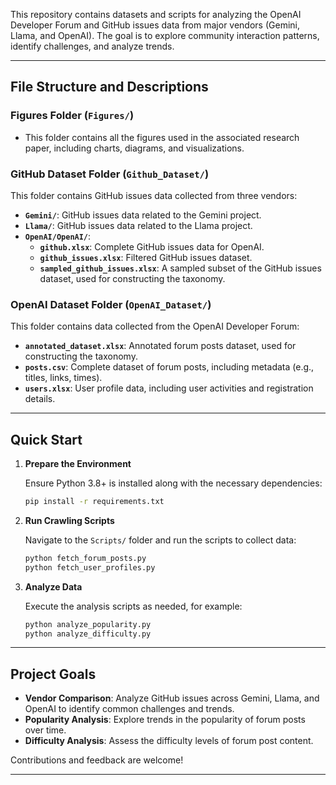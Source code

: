 This repository contains datasets and scripts for analyzing the OpenAI Developer Forum and GitHub issues data from major vendors (Gemini, Llama, and OpenAI). The goal is to explore community interaction patterns, identify challenges, and analyze trends.

---

## File Structure and Descriptions

### Figures Folder (`Figures/`)

- This folder contains all the figures used in the associated research paper, including charts, diagrams, and visualizations.

### GitHub Dataset Folder (`Github_Dataset/`)

This folder contains GitHub issues data collected from three vendors:
- **`Gemini/`**: GitHub issues data related to the Gemini project.
- **`Llama/`**: GitHub issues data related to the Llama project.
- **`OpenAI/OpenAI/`**:
  - **`github.xlsx`**: Complete GitHub issues data for OpenAI.
  - **`github_issues.xlsx`**: Filtered GitHub issues dataset.
  - **`sampled_github_issues.xlsx`**: A sampled subset of the GitHub issues dataset, used for constructing the taxonomy.

### OpenAI Dataset Folder (`OpenAI_Dataset/`)

This folder contains data collected from the OpenAI Developer Forum:
- **`annotated_dataset.xlsx`**: Annotated forum posts dataset, used for constructing the taxonomy.
- **`posts.csv`**: Complete dataset of forum posts, including metadata (e.g., titles, links, times).
- **`users.xlsx`**: User profile data, including user activities and registration details.

---

## Quick Start

1. **Prepare the Environment**

   Ensure Python 3.8+ is installed along with the necessary dependencies:

   ```bash
   pip install -r requirements.txt
   ```

2. **Run Crawling Scripts**

   Navigate to the `Scripts/` folder and run the scripts to collect data:

   ```bash
   python fetch_forum_posts.py
   python fetch_user_profiles.py
   ```

3. **Analyze Data**

   Execute the analysis scripts as needed, for example:

   ```bash
   python analyze_popularity.py
   python analyze_difficulty.py
   ```

---

## Project Goals

- **Vendor Comparison**: Analyze GitHub issues across Gemini, Llama, and OpenAI to identify common challenges and trends.
- **Popularity Analysis**: Explore trends in the popularity of forum posts over time.
- **Difficulty Analysis**: Assess the difficulty levels of forum post content.

Contributions and feedback are welcome!

---

